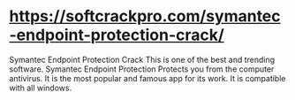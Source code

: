 # https://softcrackpro.com/symantec-endpoint-protection-crack/
Symantec Endpoint Protection Crack  This is one of the best and trending software. Symantec Endpoint Protection Protects you from the computer antivirus. It is the most popular and famous app for its work. It is compatible with all windows. 
